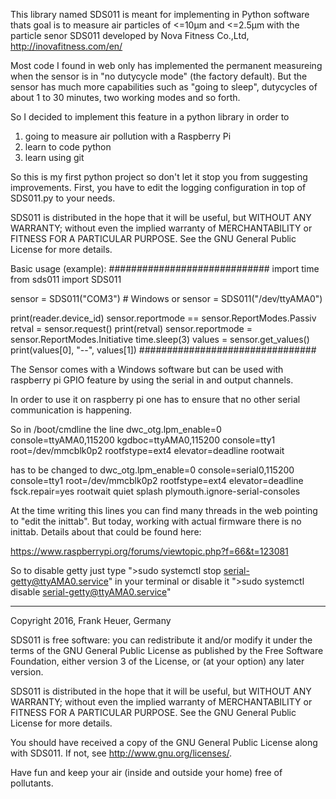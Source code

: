 This library named SDS011 is meant for implementing in Python software thats goal is to measure air particles of <=10µm and <=2.5µm with the particle senor SDS011 developed by Nova Fitness Co.,Ltd, http://inovafitness.com/en/

Most code I found in web only has implemented the permanent measureing when the sensor is in "no dutycycle mode" (the factory default). But the sensor has much more capabilities such as "going to sleep", dutycycles of about 1 to 30 minutes, two working modes and so forth.

So I decided to implement this feature in a python library in order to
1. going to measure air pollution with a Raspberry Pi
2. learn to code python
3. learn using git

So this is my first python project so don't let it stop you from suggesting improvements.
First, you have to edit the logging configuration in top of SDS011.py to your needs.

SDS011 is distributed in the hope that it will be useful,
but WITHOUT ANY WARRANTY; without even the implied warranty of
MERCHANTABILITY or FITNESS FOR A PARTICULAR PURPOSE.  See the
GNU General Public License for more details.

Basic usage (example):
#############################
import time
from sds011 import SDS011

sensor = SDS011("COM3") # Windows
or
sensor = SDS011("/dev/ttyAMA0")

print(reader.device_id)
sensor.reportmode == sensor.ReportModes.Passiv
retval = sensor.request()
print(retval)
sensor.reportmode = sensor.ReportModes.Initiative
time.sleep(3)
values = sensor.get_values()
print(values[0], "--", values[1])
################################

The Sensor comes with a Windows software but can be used with raspberry pi GPIO feature by using the serial in and output channels.

In order to use it on raspberry pi one has to ensure that no other serial communication is happening.

So in /boot/cmdline the line
dwc_otg.lpm_enable=0 console=ttyAMA0,115200 kgdboc=ttyAMA0,115200 console=tty1 root=/dev/mmcblk0p2 rootfstype=ext4 elevator=deadline rootwait

has to be changed to
dwc_otg.lpm_enable=0 console=serial0,115200 console=tty1 root=/dev/mmcblk0p2 rootfstype=ext4 elevator=deadline fsck.repair=yes rootwait quiet splash plymouth.ignore-serial-consoles

At the time writing this lines you can find many threads in the web pointing to "edit the inittab". But today, working with actual firmware there is no inittab.
Details about that could be found here:

https://www.raspberrypi.org/forums/viewtopic.php?f=66&t=123081

So to disable getty just type
">sudo systemctl stop serial-getty@ttyAMA0.service"
in your terminal or disable it
">sudo systemctl disable serial-getty@ttyAMA0.service"

---------------------------------------------
Copyright 2016, Frank Heuer, Germany

SDS011 is free software: you can redistribute it and/or modify
it under the terms of the GNU General Public License as published by
the Free Software Foundation, either version 3 of the License, or
(at your option) any later version.

SDS011 is distributed in the hope that it will be useful,
but WITHOUT ANY WARRANTY; without even the implied warranty of
MERCHANTABILITY or FITNESS FOR A PARTICULAR PURPOSE.  See the
GNU General Public License for more details.

You should have received a copy of the GNU General Public License
along with SDS011.  If not, see <http://www.gnu.org/licenses/>.

Have fun and keep your air (inside and outside your home) free of pollutants.